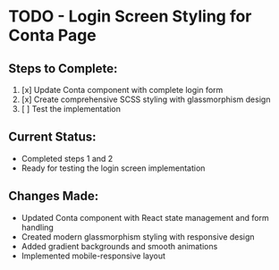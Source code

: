 # TODO - Login Screen Styling for Conta Page

## Steps to Complete:
1. [x] Update Conta component with complete login form
2. [x] Create comprehensive SCSS styling with glassmorphism design
3. [ ] Test the implementation

## Current Status:
- Completed steps 1 and 2
- Ready for testing the login screen implementation

## Changes Made:
- Updated Conta component with React state management and form handling
- Created modern glassmorphism styling with responsive design
- Added gradient backgrounds and smooth animations
- Implemented mobile-responsive layout
